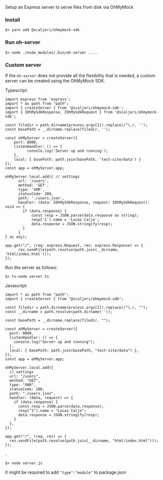 Setup an Express server to serve files from disk via OhMyMock

### Install

    $> yarn add @scaljeri/ohmymock-sdk
### Run oh-server

    $> node ./node_modules/.bin/oh-server ....

### Custom server
If the `oh-server` does not provide all the flexibility that is needed, a custom server 
can be created using the OhMyMock SDK.

Typescript:

    import express from 'express';
    import * as path from "path";
    import { createServer } from '@scaljeri/ohmymock-sdk';
    import { IOhMySdkResponse, IOhMySdkRequest } from '@scaljeri/ohmymock-sdk';

    const filedir = path.dirname(process.argv[1]).replace(/^\./, '');
    const basePath = __dirname.replace(filedir, '');

    const ohMyServer = createServer({
        port: 8000, 
        listenHandler: () => {
              console.log('Server up and running');
        },
        local: { basePath: path.join(basePath, 'test-site/data') }
    });
    const app = ohMyServer.app;

    ohMyServer.local.add({ // settings
          url: '/users',
          method: 'GET',
          type: 'XHR',
          statusCode: 200,
          path: './users.json',
          handler: (data: IOhMySdkResponse, request: IOhMySdkRequest): void => {
            if (data.response) {
                const resp = JSON.parse(data.response as string);
                resp['1'].name = 'Lucas Calje';
                data.response = JSON.stringify(resp);
            }
          }
    } as any);

    app.get("/", (req: express.Request, res: express.Response) => {
          res.sendFile(path.resolve(path.join(__dirname, 'html/index.html')));
    });

Run the server as follows:

    $> ts-node server.ts

Javascript:

    import * as path from "path";
    import { createServer } from "@scaljeri/ohmymock-sdk";

    const filedir = path.dirname(process.argv[1]).replace(/^\./, "");
    const __dirname = path.resolve(path.dirname(''));

    const basePath = __dirname.replace(filedir, "");

    const ohMyServer = createServer({
      port: 8000,
      listenHandler: () => {
        console.log("Server up and running");
      },
      local: { basePath: path.join(basePath, "test-site/data") },
    });
    const app = ohMyServer.app;

    ohMyServer.local.add({
      // settings
      url: "/users",
      method: "GET",
      type: "XHR",
      statusCode: 200,
      path: "./users.json",
      handler: (data, request) => {
        if (data.response) {
          const resp = JSON.parse(data.response);
          resp["1"].name = "Lucas Calje";
          data.response = JSON.stringify(resp);
        }
      },
    });

    app.get("/", (req, res) => {
      res.sendFile(path.resolve(path.join(__dirname, "html/index.html")));
    });

.

    $> node server.js

It might be required to add `"type":"module"` to package.json

